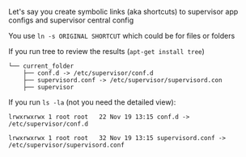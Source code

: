 
Let's say you create symbolic links (aka shortcuts) to supervisor app configs and supervisor central config

You use `ln -s ORIGINAL SHORTCUT` which could be for files or folders  

If you run tree to review the results (`apt-get install tree`)

    └── current_folder  
        ├── conf.d -> /etc/supervisor/conf.d  
        ├── supervisord.conf -> /etc/supervisor/supervisord.con  
        ├── supervisor  

If you run `ls -la` (not you need the detailed view):
```
lrwxrwxrwx 1 root root   22 Nov 19 13:15 conf.d -> /etc/supervisor/conf.d

lrwxrwxrwx 1 root root   32 Nov 19 13:15 supervisord.conf -> /etc/supervisor/supervisord.conf
```

